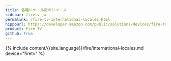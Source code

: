 ```yaml
---
title: 各種ロケール用のリソース
sidebar: firetv_ja
permalink: /fire-tv-international-locales.html
hippourl: https://developer.amazon.com/public/solutions/devices/fire-tablets/app-development/07-resources-for-international-locales
product: Fire TV
github: true
---
```


{% include content/{{site.language}}/fire/international-locales.md device="firetv" %}
